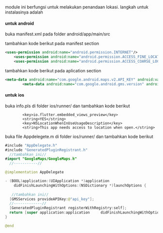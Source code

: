 module ini berfungsi untuk melakukan penandaan lokasi. langkah untuk instalasinya adalah 

#### untuk android

buka manifest.xml pada folder android/app/main/src

tambahkan kode berikut pada manifest section

```xml
<uses-permission android:name="android.permission.INTERNET"/>
    <uses-permission android:name="android.permission.ACCESS_FINE_LOCATION"/>
    <uses-permission android:name="android.permission.ACCESS_COARSE_LOCATION"/>
```

tambahkan kode berikut pada aplication section

```xml
<meta-data android:name="com.google.android.maps.v2.API_KEY" android:value="api_key"/>
        <meta-data android:name="com.google.android.gms.version" android:value="@integer/google_play_services_version"/>

```



#### untuk ios

buka info.pls di folder ios/runner/ dan tambahkan kode berikut

```plist
		<key>io.flutter.embedded_views_preview</key>
		<string>YES</string>
		<key>NSLocationWhenInUseUsageDescription</key>
		<string>This app needs access to location when open.</string>
```

buka file Appdelegete.m di folder ios/runner/ dan tambahkan kode berikut

```java
#include "AppDelegate.h"
#include "GeneratedPluginRegistrant.h"
  //tambahkan ini//
#import "GoogleMaps/GoogleMaps.h"
  //-----------//

@implementation AppDelegate

- (BOOL)application:(UIApplication *)application
    didFinishLaunchingWithOptions:(NSDictionary *)launchOptions {
    
   //tambahkan ini//
  [GMSServices provideAPIKey:@"api_key"];
  //-------------//
  [GeneratedPluginRegistrant registerWithRegistry:self];
  return [super application:application 	didFinishLaunchingWithOptions:launchOptions];
}

@end

```

